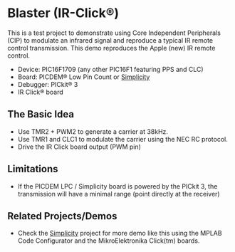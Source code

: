 # Blaster (IR-Click®)

This is a test project to demonstrate using Core Independent Peripherals (CIP) to modulate an infrared signal and reproduce a typical IR remote control transmission. This demo reproduces the Apple (new) IR remote control.

* Device: PIC16F1709 (any other PIC16F1 featuring PPS and CLC)
* Board: PICDEM® Low Pin Count or [Simplicity](https://github.com/luciodj/Simplicity)
* Debugger: PICkit® 3
* IR Click® board

## The Basic Idea
* Use TMR2 + PWM2 to generate a carrier at 38kHz.
* Use TMR1 and CLC1 to modulate the carrier using the NEC RC protocol.
* Drive the IR Click board output (PWM pin)
     
## Limitations
* If the PICDEM LPC / Simplicity board is powered by the PICkit 3, the transmission will have a minimal range (point directly at the receiver)



## Related Projects/Demos
* Check the [Simplicity](https://github.com/luciodj/Simplicity) project for more demo like this using the MPLAB Code Configurator and the MikroElektronika Click(tm) boards.
    
     

    

